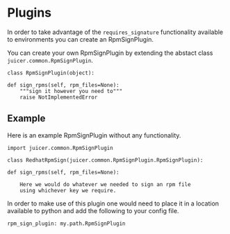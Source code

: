 # Plugins

In order to take advantage of the `requires_signature` functionality
available to environments you can create an RpmSignPlugin.

You can create your own RpmSignPlugin by extending the abstact class
`juicer.common.RpmSignPlugin`.

    class RpmSignPlugin(object):

	def sign_rpms(self, rpm_files=None):
	    """sign it however you need to"""
	    raise NotImplementedError

## Example

Here is an example RpmSignPlugin without any functionality.

    import juicer.common.RpmSignPlugin

    class RedhatRpmSign(juicer.common.RpmSignPlugin.RpmSignPlugin):

	def sign_rpms(self, rpm_files=None):

	    Here we would do whatever we needed to sign an rpm file
	    using whichever key we require.

In order to make use of this plugin one would need to place it in a
location available to python and add the following to your config
file.

    rpm_sign_plugin: my.path.RpmSignPlugin
